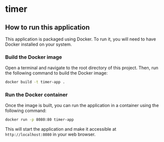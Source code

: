 # timer

## How to run this application

This application is packaged using Docker. To run it, you will need to have Docker installed on your system.

### Build the Docker image

Open a terminal and navigate to the root directory of this project. Then, run the following command to build the Docker image:

```bash
docker build -t timer-app .
```

### Run the Docker container

Once the image is built, you can run the application in a container using the following command:

```bash
docker run -p 8080:80 timer-app
```

This will start the application and make it accessible at `http://localhost:8080` in your web browser.